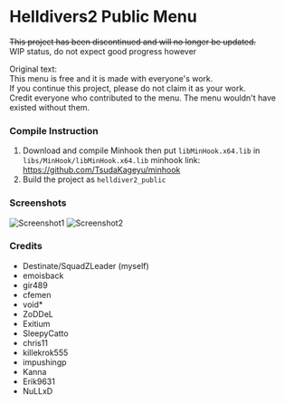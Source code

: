 # Helldivers2 Public Menu
~~This project has been discontinued and will no longer be updated.~~<br>
WIP status, do not expect good progress however

Original text:<br>
This menu is free and it is made with everyone's work.<br>
If you continue this project, please do not claim it as your work.<br>
Credit everyone who contributed to the menu. The menu wouldn't have existed without them.


### Compile Instruction
1) Download and compile Minhook then put `libMinHook.x64.lib` in `libs/MinHook/libMinHook.x64.lib` minhook link: https://github.com/TsudaKageyu/minhook
2) Build the project as `helldiver2_public`

### Screenshots
![Screenshot1](media/screenshot1.png)
![Screenshot2](media/screenshot2.png)

### Credits
- Destinate/SquadZLeader (myself)
- emoisback
- gir489
- cfemen
- void*
- ZoDDeL
- Exitium
- SleepyCatto
- chris11
- killekrok555
- impushingp
- Kanna
- Erik9631
- NuLLxD
